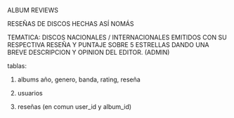 ALBUM REVIEWS

RESEÑAS DE DISCOS HECHAS ASÍ NOMÁS

TEMATICA: DISCOS NACIONALES / INTERNACIONALES EMITIDOS CON SU RESPECTIVA RESEÑA Y
PUNTAJE SOBRE 5 ESTRELLAS DANDO UNA BREVE DESCRIPCION Y OPINION DEL EDITOR. (ADMIN)

tablas:
1. albums
    año, genero, banda, rating, reseña

2. usuarios

3. reseñas (en comun user_id y album_id)